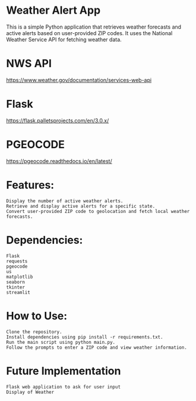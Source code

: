 # Weather Alert App

This is a simple Python application that retrieves weather forecasts and active alerts based on user-provided ZIP codes. It uses the National Weather Service API for fetching weather data.

# NWS API 
https://www.weather.gov/documentation/services-web-api

# Flask

https://flask.palletsprojects.com/en/3.0.x/

# PGEOCODE

https://pgeocode.readthedocs.io/en/latest/

# Features:

    Display the number of active weather alerts.
    Retrieve and display active alerts for a specific state.
    Convert user-provided ZIP code to geolocation and fetch local weather forecasts.

# Dependencies:

    Flask
    requests
    pgeocode
    us
    matplotlib
    seaborn
    tkinter
    streamlit

# How to Use:

    Clone the repository.
    Install dependencies using pip install -r requirements.txt.
    Run the main script using python main.py.
    Follow the prompts to enter a ZIP code and view weather information.


# Future Implementation
    
    Flask web application to ask for user input
    Display of Weather 